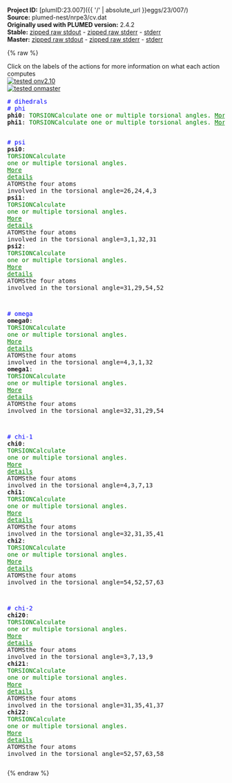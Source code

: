 **Project ID:** [plumID:23.007]({{ '/' | absolute_url }}eggs/23/007/)  
**Source:** plumed-nest/nrpe3/cv.dat  
**Originally used with PLUMED version:** 2.4.2  
**Stable:** [zipped raw stdout](cv.dat.plumed.stdout.txt.zip) - [zipped raw stderr](cv.dat.plumed.stderr.txt.zip) - [stderr](cv.dat.plumed.stderr)  
**Master:** [zipped raw stdout](cv.dat.plumed_master.stdout.txt.zip) - [zipped raw stderr](cv.dat.plumed_master.stderr.txt.zip) - [stderr](cv.dat.plumed_master.stderr)  

{% raw %}
<div class="plumedpreheader">
<div class="headerInfo" id="value_details_data/plumed-nest/nrpe3/cv.dat"> Click on the labels of the actions for more information on what each action computes </div>
<div class="containerBadge">
<div class="headerBadge"><a href="cv.dat.plumed.stderr"><img src="https://img.shields.io/badge/v2.10-passing-green.svg" alt="tested onv2.10" /></a></div>
<div class="headerBadge"><a href="cv.dat.plumed_master.stderr"><img src="https://img.shields.io/badge/master-passing-green.svg" alt="tested onmaster" /></a></div>
</div>
</div>
<pre class="plumedlisting">
<span style="color:blue" class="comment"># dihedrals</span>
<span style="color:blue" class="comment"># phi</span>
<b name="data/plumed-nest/nrpe3/cv.datphi0" onclick='showPath("data/plumed-nest/nrpe3/cv.dat","data/plumed-nest/nrpe3/cv.datphi0","data/plumed-nest/nrpe3/cv.datphi0","brown")'>phi0</b>: <span class="plumedtooltip" style="color:green">TORSION<span class="right">Calculate one or multiple torsional angles. <a href="https://www.plumed.org/doc-master/user-doc/html/TORSION" style="color:green">More details</a><i></i></span></span> <span class="plumedtooltip">ATOMS<span class="right">the four atoms involved in the torsional angle<i></i></span></span>=24,4,3,1
<span style="display:none;" id="data/plumed-nest/nrpe3/cv.datphi0">The TORSION action with label <b>phi0</b> calculates the following quantities:<table  align="center" frame="void" width="95%" cellpadding="5%"><tr><td width="5%"><b> Quantity </b>  </td><td><b> Description </b> </td></tr><tr><td width="5%">phi0.value</td><td>the TORSION involving these atoms</td></tr></table></span><b name="data/plumed-nest/nrpe3/cv.datphi1" onclick='showPath("data/plumed-nest/nrpe3/cv.dat","data/plumed-nest/nrpe3/cv.datphi1","data/plumed-nest/nrpe3/cv.datphi1","brown")'>phi1</b>: <span class="plumedtooltip" style="color:green">TORSION<span class="right">Calculate one or multiple torsional angles. <a href="https://www.plumed.org/doc-master/user-doc/html/TORSION" style="color:green">More details</a><i></i></span></span> <span class="plumedtooltip">ATOMS<span class="right">the four atoms involved in the torsional angle<i></i></span></span>=1,32,31,29

<span style="color:blue" class="comment"># psi</span>
<span style="display:none;" id="data/plumed-nest/nrpe3/cv.datphi1">The TORSION action with label <b>phi1</b> calculates the following quantities:<table  align="center" frame="void" width="95%" cellpadding="5%"><tr><td width="5%"><b> Quantity </b>  </td><td><b> Description </b> </td></tr><tr><td width="5%">phi1.value</td><td>the TORSION involving these atoms</td></tr></table></span><b name="data/plumed-nest/nrpe3/cv.datpsi0" onclick='showPath("data/plumed-nest/nrpe3/cv.dat","data/plumed-nest/nrpe3/cv.datpsi0","data/plumed-nest/nrpe3/cv.datpsi0","brown")'>psi0</b>: <span class="plumedtooltip" style="color:green">TORSION<span class="right">Calculate one or multiple torsional angles. <a href="https://www.plumed.org/doc-master/user-doc/html/TORSION" style="color:green">More details</a><i></i></span></span> <span class="plumedtooltip">ATOMS<span class="right">the four atoms involved in the torsional angle<i></i></span></span>=26,24,4,3
<span style="display:none;" id="data/plumed-nest/nrpe3/cv.datpsi0">The TORSION action with label <b>psi0</b> calculates the following quantities:<table  align="center" frame="void" width="95%" cellpadding="5%"><tr><td width="5%"><b> Quantity </b>  </td><td><b> Description </b> </td></tr><tr><td width="5%">psi0.value</td><td>the TORSION involving these atoms</td></tr></table></span><b name="data/plumed-nest/nrpe3/cv.datpsi1" onclick='showPath("data/plumed-nest/nrpe3/cv.dat","data/plumed-nest/nrpe3/cv.datpsi1","data/plumed-nest/nrpe3/cv.datpsi1","brown")'>psi1</b>: <span class="plumedtooltip" style="color:green">TORSION<span class="right">Calculate one or multiple torsional angles. <a href="https://www.plumed.org/doc-master/user-doc/html/TORSION" style="color:green">More details</a><i></i></span></span> <span class="plumedtooltip">ATOMS<span class="right">the four atoms involved in the torsional angle<i></i></span></span>=3,1,32,31
<span style="display:none;" id="data/plumed-nest/nrpe3/cv.datpsi1">The TORSION action with label <b>psi1</b> calculates the following quantities:<table  align="center" frame="void" width="95%" cellpadding="5%"><tr><td width="5%"><b> Quantity </b>  </td><td><b> Description </b> </td></tr><tr><td width="5%">psi1.value</td><td>the TORSION involving these atoms</td></tr></table></span><b name="data/plumed-nest/nrpe3/cv.datpsi2" onclick='showPath("data/plumed-nest/nrpe3/cv.dat","data/plumed-nest/nrpe3/cv.datpsi2","data/plumed-nest/nrpe3/cv.datpsi2","brown")'>psi2</b>: <span class="plumedtooltip" style="color:green">TORSION<span class="right">Calculate one or multiple torsional angles. <a href="https://www.plumed.org/doc-master/user-doc/html/TORSION" style="color:green">More details</a><i></i></span></span> <span class="plumedtooltip">ATOMS<span class="right">the four atoms involved in the torsional angle<i></i></span></span>=31,29,54,52

<span style="color:blue" class="comment"># omega</span>
<span style="display:none;" id="data/plumed-nest/nrpe3/cv.datpsi2">The TORSION action with label <b>psi2</b> calculates the following quantities:<table  align="center" frame="void" width="95%" cellpadding="5%"><tr><td width="5%"><b> Quantity </b>  </td><td><b> Description </b> </td></tr><tr><td width="5%">psi2.value</td><td>the TORSION involving these atoms</td></tr></table></span><b name="data/plumed-nest/nrpe3/cv.datomega0" onclick='showPath("data/plumed-nest/nrpe3/cv.dat","data/plumed-nest/nrpe3/cv.datomega0","data/plumed-nest/nrpe3/cv.datomega0","brown")'>omega0</b>: <span class="plumedtooltip" style="color:green">TORSION<span class="right">Calculate one or multiple torsional angles. <a href="https://www.plumed.org/doc-master/user-doc/html/TORSION" style="color:green">More details</a><i></i></span></span> <span class="plumedtooltip">ATOMS<span class="right">the four atoms involved in the torsional angle<i></i></span></span>=4,3,1,32
<span style="display:none;" id="data/plumed-nest/nrpe3/cv.datomega0">The TORSION action with label <b>omega0</b> calculates the following quantities:<table  align="center" frame="void" width="95%" cellpadding="5%"><tr><td width="5%"><b> Quantity </b>  </td><td><b> Description </b> </td></tr><tr><td width="5%">omega0.value</td><td>the TORSION involving these atoms</td></tr></table></span><b name="data/plumed-nest/nrpe3/cv.datomega1" onclick='showPath("data/plumed-nest/nrpe3/cv.dat","data/plumed-nest/nrpe3/cv.datomega1","data/plumed-nest/nrpe3/cv.datomega1","brown")'>omega1</b>: <span class="plumedtooltip" style="color:green">TORSION<span class="right">Calculate one or multiple torsional angles. <a href="https://www.plumed.org/doc-master/user-doc/html/TORSION" style="color:green">More details</a><i></i></span></span> <span class="plumedtooltip">ATOMS<span class="right">the four atoms involved in the torsional angle<i></i></span></span>=32,31,29,54

<span style="color:blue" class="comment"># chi-1</span>
<span style="display:none;" id="data/plumed-nest/nrpe3/cv.datomega1">The TORSION action with label <b>omega1</b> calculates the following quantities:<table  align="center" frame="void" width="95%" cellpadding="5%"><tr><td width="5%"><b> Quantity </b>  </td><td><b> Description </b> </td></tr><tr><td width="5%">omega1.value</td><td>the TORSION involving these atoms</td></tr></table></span><b name="data/plumed-nest/nrpe3/cv.datchi0" onclick='showPath("data/plumed-nest/nrpe3/cv.dat","data/plumed-nest/nrpe3/cv.datchi0","data/plumed-nest/nrpe3/cv.datchi0","brown")'>chi0</b>: <span class="plumedtooltip" style="color:green">TORSION<span class="right">Calculate one or multiple torsional angles. <a href="https://www.plumed.org/doc-master/user-doc/html/TORSION" style="color:green">More details</a><i></i></span></span> <span class="plumedtooltip">ATOMS<span class="right">the four atoms involved in the torsional angle<i></i></span></span>=4,3,7,13
<span style="display:none;" id="data/plumed-nest/nrpe3/cv.datchi0">The TORSION action with label <b>chi0</b> calculates the following quantities:<table  align="center" frame="void" width="95%" cellpadding="5%"><tr><td width="5%"><b> Quantity </b>  </td><td><b> Description </b> </td></tr><tr><td width="5%">chi0.value</td><td>the TORSION involving these atoms</td></tr></table></span><b name="data/plumed-nest/nrpe3/cv.datchi1" onclick='showPath("data/plumed-nest/nrpe3/cv.dat","data/plumed-nest/nrpe3/cv.datchi1","data/plumed-nest/nrpe3/cv.datchi1","brown")'>chi1</b>: <span class="plumedtooltip" style="color:green">TORSION<span class="right">Calculate one or multiple torsional angles. <a href="https://www.plumed.org/doc-master/user-doc/html/TORSION" style="color:green">More details</a><i></i></span></span> <span class="plumedtooltip">ATOMS<span class="right">the four atoms involved in the torsional angle<i></i></span></span>=32,31,35,41
<span style="display:none;" id="data/plumed-nest/nrpe3/cv.datchi1">The TORSION action with label <b>chi1</b> calculates the following quantities:<table  align="center" frame="void" width="95%" cellpadding="5%"><tr><td width="5%"><b> Quantity </b>  </td><td><b> Description </b> </td></tr><tr><td width="5%">chi1.value</td><td>the TORSION involving these atoms</td></tr></table></span><b name="data/plumed-nest/nrpe3/cv.datchi2" onclick='showPath("data/plumed-nest/nrpe3/cv.dat","data/plumed-nest/nrpe3/cv.datchi2","data/plumed-nest/nrpe3/cv.datchi2","brown")'>chi2</b>: <span class="plumedtooltip" style="color:green">TORSION<span class="right">Calculate one or multiple torsional angles. <a href="https://www.plumed.org/doc-master/user-doc/html/TORSION" style="color:green">More details</a><i></i></span></span> <span class="plumedtooltip">ATOMS<span class="right">the four atoms involved in the torsional angle<i></i></span></span>=54,52,57,63

<span style="color:blue" class="comment"># chi-2</span>
<span style="display:none;" id="data/plumed-nest/nrpe3/cv.datchi2">The TORSION action with label <b>chi2</b> calculates the following quantities:<table  align="center" frame="void" width="95%" cellpadding="5%"><tr><td width="5%"><b> Quantity </b>  </td><td><b> Description </b> </td></tr><tr><td width="5%">chi2.value</td><td>the TORSION involving these atoms</td></tr></table></span><b name="data/plumed-nest/nrpe3/cv.datchi20" onclick='showPath("data/plumed-nest/nrpe3/cv.dat","data/plumed-nest/nrpe3/cv.datchi20","data/plumed-nest/nrpe3/cv.datchi20","brown")'>chi20</b>: <span class="plumedtooltip" style="color:green">TORSION<span class="right">Calculate one or multiple torsional angles. <a href="https://www.plumed.org/doc-master/user-doc/html/TORSION" style="color:green">More details</a><i></i></span></span> <span class="plumedtooltip">ATOMS<span class="right">the four atoms involved in the torsional angle<i></i></span></span>=3,7,13,9
<span style="display:none;" id="data/plumed-nest/nrpe3/cv.datchi20">The TORSION action with label <b>chi20</b> calculates the following quantities:<table  align="center" frame="void" width="95%" cellpadding="5%"><tr><td width="5%"><b> Quantity </b>  </td><td><b> Description </b> </td></tr><tr><td width="5%">chi20.value</td><td>the TORSION involving these atoms</td></tr></table></span><b name="data/plumed-nest/nrpe3/cv.datchi21" onclick='showPath("data/plumed-nest/nrpe3/cv.dat","data/plumed-nest/nrpe3/cv.datchi21","data/plumed-nest/nrpe3/cv.datchi21","brown")'>chi21</b>: <span class="plumedtooltip" style="color:green">TORSION<span class="right">Calculate one or multiple torsional angles. <a href="https://www.plumed.org/doc-master/user-doc/html/TORSION" style="color:green">More details</a><i></i></span></span> <span class="plumedtooltip">ATOMS<span class="right">the four atoms involved in the torsional angle<i></i></span></span>=31,35,41,37
<span style="display:none;" id="data/plumed-nest/nrpe3/cv.datchi21">The TORSION action with label <b>chi21</b> calculates the following quantities:<table  align="center" frame="void" width="95%" cellpadding="5%"><tr><td width="5%"><b> Quantity </b>  </td><td><b> Description </b> </td></tr><tr><td width="5%">chi21.value</td><td>the TORSION involving these atoms</td></tr></table></span><b name="data/plumed-nest/nrpe3/cv.datchi22" onclick='showPath("data/plumed-nest/nrpe3/cv.dat","data/plumed-nest/nrpe3/cv.datchi22","data/plumed-nest/nrpe3/cv.datchi22","brown")'>chi22</b>: <span class="plumedtooltip" style="color:green">TORSION<span class="right">Calculate one or multiple torsional angles. <a href="https://www.plumed.org/doc-master/user-doc/html/TORSION" style="color:green">More details</a><i></i></span></span> <span class="plumedtooltip">ATOMS<span class="right">the four atoms involved in the torsional angle<i></i></span></span>=52,57,63,58
<span style="display:none;" id="data/plumed-nest/nrpe3/cv.datchi22">The TORSION action with label <b>chi22</b> calculates the following quantities:<table  align="center" frame="void" width="95%" cellpadding="5%"><tr><td width="5%"><b> Quantity </b>  </td><td><b> Description </b> </td></tr><tr><td width="5%">chi22.value</td><td>the TORSION involving these atoms</td></tr></table></span></pre>
{% endraw %}
